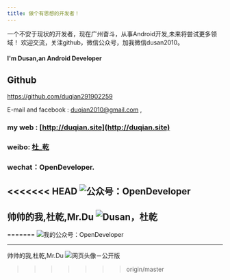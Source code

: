 ```yaml
---
title: 做个有思想的开发者！
---
```


一个不安于现状的开发者，现在广州奋斗，从事Android开发,未来将尝试更多领域！
欢迎交流，关注github，微信公众号，加我微信dusan2010。

#### I'm Dusan,an Android Developer

## Github
https://github.com/duqian291902259

E-mail and facebook :  duqian2010@gmail.com , 
### my web : [http://duqian.site](http://duqian.site)
### weibo: [杜_乾](http://weibo.com/2876301234)
### wechat：OpenDeveloper.

<<<<<<< HEAD
![公众号：OpenDeveloper](http://img.blog.csdn.net/20160615160100321)
---
帅帅的我,杜乾,Mr.Du
![Dusan，杜乾](http://img.blog.csdn.net/20160615160152852)
---
=======
![我的公众号：OpenDeveloper](http://img.blog.csdn.net/20160708144434618)

---

帅帅的我,杜乾,Mr.Du
![网页头像－公开版](http://img.blog.csdn.net/20160708152435314)


>>>>>>> origin/master


<!-- more -->
